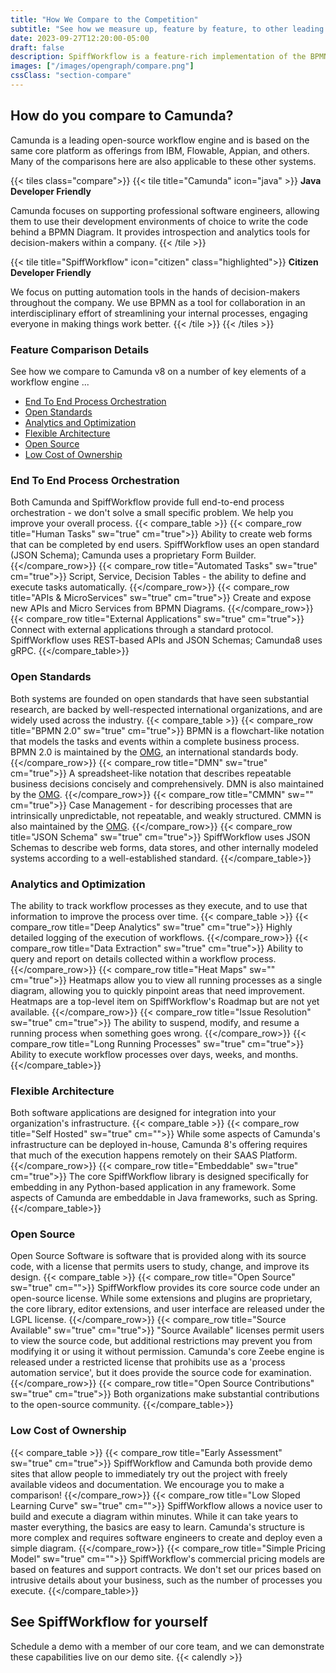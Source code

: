 ```yaml
---
title: "How We Compare to the Competition"
subtitle: "See how we measure up, feature by feature, to other leading business workflow engines."
date: 2023-09-27T12:20:00-05:00
draft: false
description: SpiffWorkflow is a feature-rich implementation of the BPMN standard, with years of development and testing behind it. See how we compare to other workflow engines.
images: ["/images/opengraph/compare.png"]
cssClass: "section-compare"
---
```


## How do you compare to Camunda?

Camunda is a leading open-source workflow engine and is based on the same core platform as offerings from IBM, Flowable, Appian, and others.
Many of the comparisons here are also applicable to these other systems.

{{< tiles class="compare">}}
{{< tile title="Camunda" icon="java" >}}
**Java Developer Friendly**
<p>Camunda focuses on supporting professional software engineers, allowing them to use their development environments of choice to write the code behind a BPMN Diagram. It provides introspection and analytics tools for decision-makers within a company.
{{< /tile >}}

{{< tile title="SpiffWorkflow" icon="citizen" class="highlighted">}}
**Citizen Developer Friendly**
<p>We focus on putting automation tools in the hands of decision-makers throughout the company. We use BPMN as a tool for collaboration in an interdisciplinary effort of streamlining your internal processes, engaging everyone in making things work better.
{{< /tile >}}
{{< /tiles >}}

### Feature Comparison Details

See how we compare to Camunda v8 on a number of key elements of a workflow engine ...
* [End To End Process Orchestration](#end-to-end-process-orchestration)
* [Open Standards](#open-standards)
* [Analytics and Optimization](#analytics-and-optimization)
* [Flexible Architecture](#flexible-architecture)
* [Open Source](#open-source)
* [Low Cost of Ownership](#low-cost-of-ownership)


### End To End Process Orchestration

Both Camunda and SpiffWorkflow provide full end-to-end process orchestration - we don't solve a small specific problem. We help you improve your overall process.
{{< compare_table >}}
{{< compare_row title="Human Tasks" sw="true" cm="true">}}
Ability to create web forms that can be completed by end users. SpiffWorkflow uses an open standard (JSON Schema); Camunda uses a proprietary Form Builder.
{{</compare_row>}}
{{< compare_row title="Automated Tasks" sw="true" cm="true">}}
Script, Service, Decision Tables - the ability to define and execute tasks automatically.
{{</compare_row>}}
{{< compare_row title="APIs & MicroServices" sw="true" cm="true">}}
Create and expose new APIs and Micro Services from BPMN Diagrams.
{{</compare_row>}}
{{< compare_row title="External Applications" sw="true" cm="true">}}
Connect with external applications through a standard protocol. SpiffWorkflow uses REST-based APIs and JSON Schemas; Camunda8 uses gRPC.
{{</compare_table>}}

### Open Standards

Both systems are founded on open standards that have seen substantial research, are backed by well-respected international organizations, and are widely used across the industry.
{{< compare_table >}}
{{< compare_row title="BPMN 2.0" sw="true" cm="true">}}
BPMN is a flowchart-like notation that models the tasks and events within a complete business process. BPMN 2.0 is maintained by the [OMG](https://www.omg.org/), an international standards body.
{{</compare_row>}}
{{< compare_row title="DMN" sw="true" cm="true">}}
A spreadsheet-like notation that describes repeatable business decisions concisely and comprehensively. DMN is also maintained by the [OMG](https://www.omg.org/).
{{</compare_row>}}
{{< compare_row title="CMMN" sw="" cm="true">}}
Case Management - for describing processes that are intrinsically unpredictable, not repeatable, and weakly structured. CMMN is also maintained by the [OMG](https://www.omg.org/).
{{</compare_row>}}
{{< compare_row title="JSON Schema" sw="true" cm="true">}}
SpiffWorkflow uses JSON Schemas to describe web forms, data stores, and other internally modeled systems according to a well-established standard.
{{</compare_table>}}

### Analytics and Optimization

The ability to track workflow processes as they execute, and to use that information to improve the process over time.
{{< compare_table >}}
{{< compare_row title="Deep Analytics" sw="true" cm="true">}}
Highly detailed logging of the execution of workflows.
{{</compare_row>}}
{{< compare_row title="Data Extraction" sw="true" cm="true">}}
Ability to query and report on details collected within a workflow process.
{{</compare_row>}}
{{< compare_row title="Heat Maps" sw="" cm="true">}}
Heatmaps allow you to view all running processes as a single diagram, allowing you to quickly pinpoint areas that need improvement. Heatmaps are a top-level item on SpiffWorkflow's Roadmap but are not yet available.
{{</compare_row>}}
{{< compare_row title="Issue Resolution" sw="true" cm="true">}}
The ability to suspend, modify, and resume a running process when something goes wrong.
{{</compare_row>}}
{{< compare_row title="Long Running Processes" sw="true" cm="true">}}
Ability to execute workflow processes over days, weeks, and months.
{{</compare_table>}}

### Flexible Architecture

Both software applications are designed for integration into your organization's infrastructure.
{{< compare_table >}}
{{< compare_row title="Self Hosted" sw="true" cm="">}}
While some aspects of Camunda's infrastructure can be deployed in-house, Camunda 8's offering requires that much of the execution happens remotely on their SAAS Platform.
{{</compare_row>}}
{{< compare_row title="Embeddable" sw="true" cm="true">}}
The core SpiffWorkflow library is designed specifically for embedding in any Python-based application in any framework. Some aspects of Camunda are embeddable in Java frameworks, such as Spring.
{{</compare_table>}}

### Open Source

Open Source Software is software that is provided along with its source code, with a license that permits users to study, change, and improve its design.
{{< compare_table >}}
{{< compare_row title="Open Source" sw="true" cm="">}}
SpiffWorkflow provides its core source code under an open-source license. While some extensions and plugins are proprietary, the core library, editor extensions, and user interface are released under the LGPL license.
{{</compare_row>}}
{{< compare_row title="Source Available" sw="true" cm="true">}}
"Source Available" licenses permit users to view the source code, but additional restrictions may prevent you from modifying it or using it without permission. Camunda's core Zeebe engine is released under a restricted license that prohibits use as a 'process automation service', but it does provide the source code for examination.
{{</compare_row>}}
{{< compare_row title="Open Source Contributions" sw="true" cm="true">}}
Both organizations make substantial contributions to the open-source community.
{{</compare_table>}}

### Low Cost of Ownership

{{< compare_table >}}
{{< compare_row title="Early Assessment" sw="true" cm="true">}}
SpiffWorkflow and Camunda both provide demo sites that allow people to immediately try out the project with freely available videos and documentation. We encourage you to make a comparison!
{{</compare_row>}}
{{< compare_row title="Low Sloped Learning Curve" sw="true" cm="">}}
SpiffWorkflow allows a novice user to build and execute a diagram within minutes. While it can take years to master everything, the basics are easy to learn. Camunda's structure is more complex and requires software engineers to create and deploy even a simple diagram.
{{</compare_row>}}
{{< compare_row title="Simple Pricing Model" sw="true" cm="">}}
SpiffWorkflow's commercial pricing models are based on features and support contracts. We don't set our prices based on intrusive details about your business, such as the number of processes you execute.
{{</compare_table>}}


## See SpiffWorkflow for yourself

Schedule a demo with a member of our core team, and we can demonstrate these capabilities live on our demo site.
{{< calendly >}}
